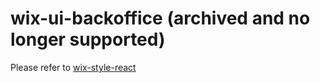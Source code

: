 # wix-ui-backoffice (archived and no longer supported)

Please refer to [wix-style-react](https://github.com/wix-private/wix-design-systems/packages/wix-style-react)

